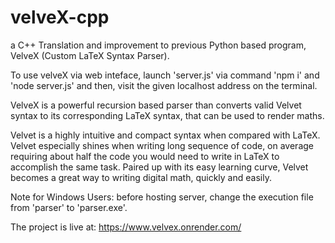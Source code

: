 ﻿# velveX-cpp

a C++ Translation and improvement to previous Python based program, VelveX (Custom LaTeX Syntax Parser).

To use velveX via web inteface, launch 'server.js' via command 'npm i' and 'node server.js' and then, visit the given localhost address on the terminal. 


VelveX is a powerful recursion based parser than converts valid Velvet syntax to its corresponding LaTeX syntax, that can be used to render maths. 


Velvet is a highly intuitive and compact syntax when compared with LaTeX. Velvet especially shines when writing long sequence of code, on average requiring about half the code you would need to write in LaTeX to accomplish the same task. Paired up with its easy learning curve, Velvet becomes a great way to writing digital math, quickly and easily.

Note for Windows Users:
before hosting server, change the execution file from 'parser' to 'parser.exe'.

The project is live at: https://www.velvex.onrender.com/
